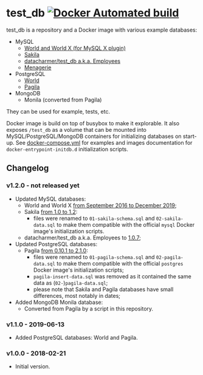 # test_db [![Docker Automated build](https://img.shields.io/docker/automated/aleksi/test_db.svg)](https://hub.docker.com/r/aleksi/test_db/)

test_db is a repository and a Docker image with various example databases:

* MySQL
  * [World and World X (for MySQL X plugin)](https://dev.mysql.com/doc/world-setup/en/)
  * [Sakila](https://dev.mysql.com/doc/sakila/en/)
  * [datacharmer/test_db a.k.a. Employees](https://github.com/datacharmer/test_db)
  * [Menagerie](https://dev.mysql.com/doc/index-other.html)
* PostgreSQL
  * [World](http://pgfoundry.org/projects/dbsamples/)
  * [Pagila](https://github.com/devrimgunduz/pagila)
* MongoDB
  * Monila (converted from Pagila)

They can be used for example, tests, etc.

Docker image is build on top of busybox to make it explorable.
It also exposes `/test_db` as a volume that can be mounted into MySQL/PostgreSQL/MongoDB containers
for initializing databases on start-up. See [docker-compose.yml](docker-compose.yml) for examples and
images documentation for `docker-entrypoint-initdb.d` initialization scripts.


## Changelog

### v1.2.0 - not released yet

* Updated MySQL databases:
  * World and World X [from September 2016 to December 2019](https://dev.mysql.com/doc/world-setup/en/world-setup-history.html);
  * Sakila [from 1.0 to 1.2](https://dev.mysql.com/doc/sakila/en/sakila-news.html):
    * files were renamed to `01-sakila-schema.sql` and `02-sakila-data.sql` to make them
      compatible with the official `mysql` Docker image's initialization scripts.
  * datacharmer/test_db a.k.a. Employees to [1.0.7](https://github.com/datacharmer/test_db/blob/master/Changelog);
* Updated PostgreSQL databases:
  * Pagila [from 0.10.1 to 2.1.0](https://github.com/devrimgunduz/pagila#version-history):
    * files were renamed to `01-pagila-schema.sql` and `02-pagila-data.sql` to make them
      compatible with the official `postgres` Docker image's initialization scripts;
    * `pagila-insert-data.sql` was removed as it contained the same data as (`02-`)`pagila-data.sql`;
    * please note that Sakila and Pagila databases have small differences, most notably in dates;
* Added MongoDB Monila database:
  * Converted from Pagila by a script in this repository.

### v1.1.0 - 2019-06-13

* Added PostgreSQL databases: World and Pagila.

### v1.0.0 - 2018-02-21

* Initial version.
